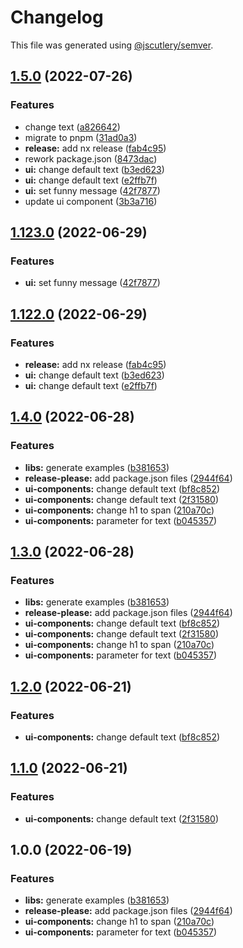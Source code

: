 # Changelog

This file was generated using [@jscutlery/semver](https://github.com/jscutlery/semver).

## [1.5.0](https://github.com/daton89/nx-release-please/compare/ui-components-v1.4.0...ui-components-v1.5.0) (2022-07-26)


### Features

* change text ([a826642](https://github.com/daton89/nx-release-please/commit/a826642d69dd72c86d22574a365ad6e149d89795))
* migrate to pnpm ([31ad0a3](https://github.com/daton89/nx-release-please/commit/31ad0a33339f764b03e324b71d019d7ec6c0b23f))
* **release:** add nx release ([fab4c95](https://github.com/daton89/nx-release-please/commit/fab4c95e82efb7b60f8f431abdd4f9b156212af1))
* rework package.json ([8473dac](https://github.com/daton89/nx-release-please/commit/8473dac7d13abe2c18f08732cb85e95fe345f13f))
* **ui:** change default text ([b3ed623](https://github.com/daton89/nx-release-please/commit/b3ed623e133c61d42f09a06b17756f83be029628))
* **ui:** change default text ([e2ffb7f](https://github.com/daton89/nx-release-please/commit/e2ffb7fc44defe6b5de5743c103ec42ff6a4c16d))
* **ui:** set funny message ([42f7877](https://github.com/daton89/nx-release-please/commit/42f7877754d40a9125a1beebc8083482625f1703))
* update ui component ([3b3a716](https://github.com/daton89/nx-release-please/commit/3b3a716a3f899e0d775fb73c94e6d37ad097a1cb))

## [1.123.0](https://github.com/daton89/nx-release-please/compare/ui-components-1.122.0...ui-components-1.123.0) (2022-06-29)


### Features

* **ui:** set funny message ([42f7877](https://github.com/daton89/nx-release-please/commit/42f7877754d40a9125a1beebc8083482625f1703))

## [1.122.0](https://github.com/daton89/nx-release-please/compare/ui-components-v1.121.0...ui-components-1.122.0) (2022-06-29)


### Features

* **release:** add nx release ([fab4c95](https://github.com/daton89/nx-release-please/commit/fab4c95e82efb7b60f8f431abdd4f9b156212af1))
* **ui:** change default text ([b3ed623](https://github.com/daton89/nx-release-please/commit/b3ed623e133c61d42f09a06b17756f83be029628))
* **ui:** change default text ([e2ffb7f](https://github.com/daton89/nx-release-please/commit/e2ffb7fc44defe6b5de5743c103ec42ff6a4c16d))

## [1.4.0](https://github.com/daton89/nx-release-please/compare/ui-components-v1.3.0...ui-components-v1.4.0) (2022-06-28)


### Features

* **libs:** generate examples ([b381653](https://github.com/daton89/nx-release-please/commit/b381653d9ae1fc80d508fb26a77fdb209cd69d6a))
* **release-please:** add package.json files ([2944f64](https://github.com/daton89/nx-release-please/commit/2944f64046b762129509f3d3284994e0208f5d28))
* **ui-components:** change default text ([bf8c852](https://github.com/daton89/nx-release-please/commit/bf8c852b0a6a4e2d9cccbdf66766765cd9e62af3))
* **ui-components:** change default text ([2f31580](https://github.com/daton89/nx-release-please/commit/2f31580dd5fce8416c577d61e969225d93f472f9))
* **ui-components:** change h1 to span ([210a70c](https://github.com/daton89/nx-release-please/commit/210a70cf6a3c105839db604b99b03e3a1058fe46))
* **ui-components:** parameter for text ([b045357](https://github.com/daton89/nx-release-please/commit/b0453573879f7775287cec9eadbde10211e81e1b))

## [1.3.0](https://github.com/daton89/nx-release-please/compare/ui-components-v1.2.0...ui-components-v1.3.0) (2022-06-28)


### Features

* **libs:** generate examples ([b381653](https://github.com/daton89/nx-release-please/commit/b381653d9ae1fc80d508fb26a77fdb209cd69d6a))
* **release-please:** add package.json files ([2944f64](https://github.com/daton89/nx-release-please/commit/2944f64046b762129509f3d3284994e0208f5d28))
* **ui-components:** change default text ([bf8c852](https://github.com/daton89/nx-release-please/commit/bf8c852b0a6a4e2d9cccbdf66766765cd9e62af3))
* **ui-components:** change default text ([2f31580](https://github.com/daton89/nx-release-please/commit/2f31580dd5fce8416c577d61e969225d93f472f9))
* **ui-components:** change h1 to span ([210a70c](https://github.com/daton89/nx-release-please/commit/210a70cf6a3c105839db604b99b03e3a1058fe46))
* **ui-components:** parameter for text ([b045357](https://github.com/daton89/nx-release-please/commit/b0453573879f7775287cec9eadbde10211e81e1b))

## [1.2.0](https://github.com/daton89/nx-release-please/compare/ui-components-v1.1.0...ui-components-v1.2.0) (2022-06-21)


### Features

* **ui-components:** change default text ([bf8c852](https://github.com/daton89/nx-release-please/commit/bf8c852b0a6a4e2d9cccbdf66766765cd9e62af3))

## [1.1.0](https://github.com/daton89/nx-release-please/compare/ui-components-v1.0.0...ui-components-v1.1.0) (2022-06-21)


### Features

* **ui-components:** change default text ([2f31580](https://github.com/daton89/nx-release-please/commit/2f31580dd5fce8416c577d61e969225d93f472f9))

## 1.0.0 (2022-06-19)


### Features

* **libs:** generate examples ([b381653](https://github.com/daton89/nx-release-please/commit/b381653d9ae1fc80d508fb26a77fdb209cd69d6a))
* **release-please:** add package.json files ([2944f64](https://github.com/daton89/nx-release-please/commit/2944f64046b762129509f3d3284994e0208f5d28))
* **ui-components:** change h1 to span ([210a70c](https://github.com/daton89/nx-release-please/commit/210a70cf6a3c105839db604b99b03e3a1058fe46))
* **ui-components:** parameter for text ([b045357](https://github.com/daton89/nx-release-please/commit/b0453573879f7775287cec9eadbde10211e81e1b))
